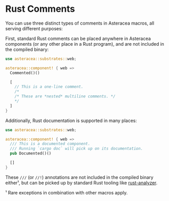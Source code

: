 # Rust Comments

You can use three distinct types of comments in Asteracea macros, all serving different purposes:

First, standard Rust comments can be placed anywhere in Asteracea components (or any other place in a Rust program), and are not included in the compiled binary:

```rust asteracea=Commented
use asteracea::substrates::web;

asteracea::component! { web =>
  Commented()()

  [
    // This is a one-line comment.
    /*
    /* These are *nested* multiline comments. */
    */
  ]
}
```

Additionally, Rust documentation is supported in many places:

```rust asteracea=Documented
use asteracea::substrates::web;

asteracea::component! { web =>
  /// This is a documented component.  
  /// Running `cargo doc` will pick up on its documentation.
  pub Documented()()

  []
}
```

These `///` (or `//!`) annotations are not included in the compiled binary either¹, but can be picked up by standard Rust tooling like [rust-analyzer].

¹ Rare exceptions in combination with other macros apply.

[rust-analyzer]: https://rust-analyzer.github.io/
